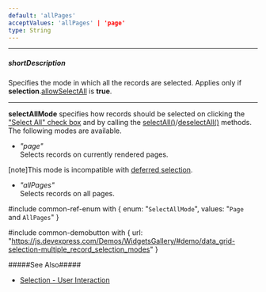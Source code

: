 ```yaml
---
default: 'allPages'
acceptValues: 'allPages' | 'page'
type: String
---
```

---
##### shortDescription
Specifies the mode in which all the records are selected. Applies only if **selection**.[allowSelectAll](/api-reference/10%20UI%20Widgets/GridBase/1%20Configuration/selection/allowSelectAll.md '/Documentation/ApiReference/UI_Widgets/dxDataGrid/Configuration/selection/#allowSelectAll') is **true**.

---
**selectAllMode** specifies how records should be selected on clicking the ["Select All" check box](/concepts/05%20Widgets/DataGrid/50%20Selection/10%20User%20Interaction.md '/Documentation/Guide/Widgets/DataGrid/Selection/#User_Interaction') and by calling the [selectAll()](/api-reference/10%20UI%20Widgets/GridBase/3%20Methods/selectAll().md '/Documentation/ApiReference/UI_Widgets/dxDataGrid/Methods/#selectAll')/[deselectAll()](/api-reference/10%20UI%20Widgets/GridBase/3%20Methods/deselectAll().md '/Documentation/ApiReference/UI_Widgets/dxDataGrid/Methods/#deselectAll') methods. The following modes are available.

- *"page"*  
 Selects records on currently rendered pages.       
 
 [note]This mode is incompatible with [deferred selection](/api-reference/10%20UI%20Widgets/dxDataGrid/1%20Configuration/selection/deferred.md '/Documentation/ApiReference/UI_Widgets/dxDataGrid/Configuration/selection/#deferred').

- *"allPages"*  
 Selects records on all pages.

#include common-ref-enum with {
    enum: "`SelectAllMode`",
    values: "`Page` and `AllPages`"
}

#include common-demobutton with {
    url: "https://js.devexpress.com/Demos/WidgetsGallery/#demo/data_grid-selection-multiple_record_selection_modes"
} 


#####See Also#####
- [Selection - User Interaction](/concepts/05%20Widgets/DataGrid/50%20Selection/10%20User%20Interaction.md '/Documentation/Guide/Widgets/DataGrid/Selection/#User_Interaction')